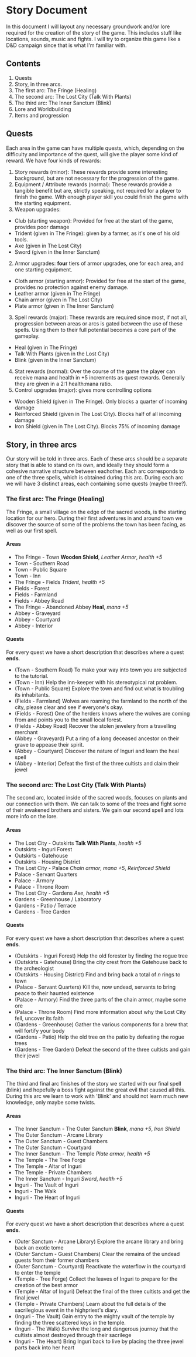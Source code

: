 # Story Document
In this document I will layout any necessary groundwork and/or lore required for the creation of the story of the game. This includes stuff like locations, sounds, music and fights. I will try to organize this game like a D&D campaign since that is what I'm familiar with.

## Contents
1. Quests
2. Story, in three arcs.
 1. The first arc: The Fringe (Healing)
 2. The second arc: The Lost City (Talk With Plants)
 3. The third arc: The Inner Sanctum (Blink)
3. Lore and Worldbuilding
4. Items and progression

## Quests
Each area in the game can have multiple quests, which, depending on the difficulty and importance of the quest, will give the player some kind of reward. We have four kinds of rewards:

1. Story rewards (minor): These rewards provide some interesting background, but are not necessary for the progression of the game.
2. Equipment / Attribute rewards (normal): These rewards provide a tangible benefit but are, strictly speaking, not required for a player to finish the game. With enough player skill you could finish the game with the starting equipment.
 1. Weapon upgrades: 
  - Club (starting weapon): Provided for free at the start of the game, provides poor damage
  - Trident (given in The Fringe): given by a farmer, as it's one of his old tools.
  - Axe (given in The Lost City)
  - Sword (given in the Inner Sanctum)
 2. Armor upgrades: __four__ tiers of armor upgrades, one for each area, and one starting equipment.
  - Cloth armor (starting armor): Provided for free at the start of the game, provides no protection against enemy damage.
  - Leather armor (given in The Fringe)
  - Chain armor (given in The Lost City)
  - Plate armor (given in The Inner Sanctum)
3. Spell rewards (major): These rewards are required since most, if not all, progression between areas or arcs is gated between the use of these spells. Using them to their full potential becomes a core part of the gameplay.
 - Heal (given in The Fringe)
 - Talk With Plants (given in the Lost City)
 - Blink (given in the Inner Sanctum)
 4. Stat rewards (normal): Over the course of the game the player can receive mana and health in +5 increments as quest rewards. Generally they are given in a 2:1 health:mana ratio.
 5. Control upgrades (major): gives more controlling options
  - Wooden Shield (given in The Fringe). Only blocks a quarter of incoming damage
  - Reinforced Shield (given in The Lost City). Blocks half of all incoming damage
  - Iron Shield (given in The Lost City). Blocks 75% of incoming damage

## Story, in three arcs
Our story will be told in three arcs. Each of these arcs should be a separate story that is able to stand on its own, and ideally they should form a cohesive narrative structure between eachother. Each arc corresponds to one of the three spells, which is obtained during this arc. During each arc we will have 3 distinct areas, each containing some quests (maybe three?). 

### The first arc: The Fringe (Healing)
The Fringe, a small village on the edge of the sacred woods, is the starting location for our hero. During their first adventures in and around town we discover the source of some of the problems the town has been facing, as well as our first spell.

#### Areas
- The Fringe - Town __Wooden Shield__, _Leather Armor_, _health +5_
 - Town - Southern Road
 - Town - Public Square
 - Town - Inn
- The Fringe - Fields _Trident_, _health +5_
 - Fields - Forest
 - Fields - Farmland
 - Fields - Abbey Road
- The Fringe - Abandoned Abbey __Heal__, _mana +5_
 - Abbey - Graveyard
 - Abbey - Courtyard
 - Abbey - Interior

#### Quests
For every quest we have a short description that describes where a quest __ends__.
- (Town - Southern Road) To make your way into town you are subjected to the tutorial.
- (Town - Inn) Help the inn-keeper with his stereotypical rat problem.
- (Town - Public Square) Explore the town and find out what is troubling its inhabitants.
- (Fields - Farmland) Wolves are roaming the farmland to the north of the city, please clear and see if everyone's okay.
- (Fields - Forest) One of the herders knows where the wolves are coming from and points you to the small local forest.
- (Fields - Abbey Road) Recover the stolen jewelery from a travelling merchant
- (Abbey - Graveyard) Put a ring of a long deceased ancestor on their grave to appease their spirit.
- (Abbey - Courtyard) Discover the nature of Inguri and learn the heal spell
- (Abbey - Interior) Defeat the first of the three cultists and claim their jewel

### The second arc: The Lost City (Talk With Plants)
The second arc, located inside of the sacred woods, focuses on plants and our connection with them. We can talk to some of the trees and fight some of their awakened brothers and sisters. We gain our second spell and lots more info on the lore.

#### Areas
- The Lost City - Outskirts __Talk With Plants__, _health +5_
 - Outskirts - Inguri Forest
 - Outskirts - Gatehouse
 - Outskirts - Housing District
- The Lost City - Palace _Chain armor_, _mana +5_, _Reinforced Shield_
 - Palace - Servant Quarters
 - Palace - Armory
 - Palace - Throne Room
- The Lost City - Gardens _Axe_, _health +5_
 - Gardens - Greenhouse / Laboratory
 - Gardens - Patio / Terrace
 - Gardens - Tree Garden

#### Quests
For every quest we have a short description that describes where a quest __ends__.
- (Outskirts - Inguri Forest) Help the old forester by finding the rogue tree
- (Outskirts - Gatehouse) Bring the city crest from the Gatehouse back to the archeologist
- (Outskirts - Housing District) Find and bring back a total of _n_ rings to town
- (Palace - Servant Quarters) Kill the, now undead, servants to bring peace to their haunted existence
- (Palace - Armory) Find the three parts of the chain armor, maybe some ore
- (Palace - Throne Room) Find more information about why the Lost City fell, uncover its faith
- (Gardens - Greenhouse) Gather the various components for a brew that will fortify your body
- (Gardens - Patio) Help the old tree on the patio by defeating the rogue trees
- (Gardens - Tree Garden) Defeat the second of the three cultists and gain their jewel

### The third arc: The Inner Sanctum (Blink)
The third and final arc finishes of the story we started with our final spell (blink) and hopefully a boss fight against the great evil that caused all this. During this arc we learn to work with 'Blink' and should not learn much new knowledge, only maybe some twists.

#### Areas
- The Inner Sanctum - The Outer Sanctum __Blink__, _mana +5_, _Iron Shield_
 - The Outer Sanctum - Arcane Library
 - The Outer Sanctum - Guest Chambers
 - The Outer Sanctum - Courtyard
- The Inner Sanctum - The Temple _Plate armor_, _health +5_
 - The Temple - The Tree Forge
 - The Temple - Altar of Inguri
 - The Temple - Private Chambers
- The Inner Sanctum - Inguri _Sword_, _health +5_
 - Inguri - The Vault of Inguri
 - Inguri - The Walk
 - Inguri - The Heart of Inguri

#### Quests
For every quest we have a short description that describes where a quest __ends__.
- (Outer Sanctum - Arcane Library) Explore the arcane library and bring back an exotic tome
- (Outer Sanctum - Guest Chambers) Clear the remains of the undead guests from their former chambers
- (Outer Sanctum - Courtyard) Reactivate the waterflow in the courtyard to enter the temple
- (Temple - Tree Forge) Collect the leaves of Inguri to prepare for the creation of the best armor
- (Temple - Altar of Inguri) Defeat the final of the three cultists and get the final jewel
- (Temple - Private Chambers) Learn about the full details of the sacrilegious event in the highpriest's diary.
- (Inguri - The Vault) Gain entry to the mighty vault of the temple by finding the three scattered keys in the temple.
- (Inguri - The Walk) Survive the long and dangerous journey that the cultists almost destroyed through their sacrilege
- (Inguri - The Heart) Bring Inguri back to live by placing the three jewel parts back into her heart